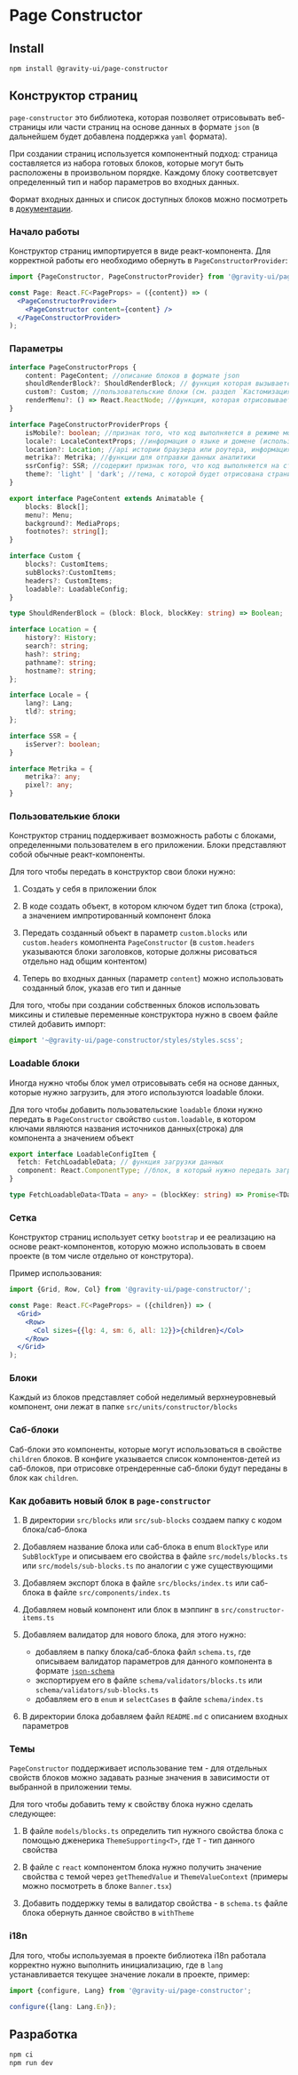 # Page Constructor

## Install

```shell
npm install @gravity-ui/page-constructor
```

## Конструктор страниц

`page-constructor` это библиотека, которая позволяет отрисовывать веб-страницы или части страниц на основе данных в формате `json` (в дальнейшем будет добавлена поддержка `yaml` формата).

При создании страниц используется компонентный подход: страница составляется из набора готовых блоков, которые могут быть расположены в произвольном порядке. Каждому блоку соответсвует определенный тип и набор параметров во входных данных.

Формат входных данных и список доступных блоков можно посмотреть в [документации](http://localhost:7009/?path=/story/информация--containers).

### Начало работы

Конструктор страниц импортируется в виде реакт-компонента. Для корректной работы его необходимо обернуть в `PageConstructorProvider`:

```jsx
import {PageConstructor, PageConstructorProvider} from '@gravity-ui/page-constructor';

const Page: React.FC<PageProps> = ({content}) => (
  <PageConstructorProvider>
    <PageConstructor content={content} />
  </PageConstructorProvider>
);
```

### Параметры

```typescript
interface PageConstructorProps {
    content: PageContent; //описание блоков в формате json
    shouldRenderBlock?: ShouldRenderBlock; // функция которая вызывается при отрисовке каждого блока и позволяет задавать условия его отображения
    custom?: Custom; //пользовательские блоки (см. раздел `Кастомизация`)
    renderMenu?: () => React.ReactNode; //функция, которая отрисовывает меню страницы с навигацией (планируется добавить отрисовку варианта меню по умолчанию)
}

interface PageConstructorProviderProps {
    isMobile?: boolean; //признак того, что код выполняется в режиме мобильного устройства
    locale?: LocaleContextProps; //информация о языке и домене (используется при генерации и оформлении ссылок)
    location?: Location; //api истории браузера или роутера, информация о url страницы
    metrika?: Metrika; //функции для отправки данных аналитики
    ssrConfig?: SSR; //содержит признак того, что код выполняется на стороне сервера
    theme?: 'light' | 'dark'; //тема, с которой будет отрисована страница
}

export interface PageContent extends Animatable {
    blocks: Block[];
    menu?: Menu;
    background?: MediaProps;
    footnotes?: string[];
}

interface Custom {
    blocks?: CustomItems;
    subBlocks?:CustomItems;
    headers?: CustomItems;
    loadable?: LoadableConfig;
}

type ShouldRenderBlock = (block: Block, blockKey: string) => Boolean;

interface Location = {
    history?: History;
    search?: string;
    hash?: string;
    pathname?: string;
    hostname?: string;
};

interface Locale = {
    lang?: Lang;
    tld?: string;
};

interface SSR = {
    isServer?: boolean;
}

interface Metrika = {
    metrika?: any;
    pixel?: any;
}

```

### Пользователькие блоки

Конструктор страниц поддерживает возможность работы с блоками, определенными пользователем в его приложении. Блоки представляют собой обычные реакт-компоненты.

Для того чтобы передать в конструктор свои блоки нужно:

1. Создать у себя в приложении блок

2. В коде создать объект, в котором ключом будет тип блока (строка), а значением импротированный компонент блока

3. Передать созданный объект в параметр `custom.blocks` или `custom.headers` комопнента `PageConstructor` (в `custom.headers` указываются блоки заголовков, которые должны рисоваться отдельно над общим контентом)

4. Теперь во входных данных (параметр `content`) можно использовать созданный блок, указав его тип и данные

Для того, чтобы при создании собственных блоков использовать миксины и стилевые переменные конструктора нужно в своем файле стилей добавить импорт:

```css
@import '~@gravity-ui/page-constructor/styles/styles.scss';
```

### Loadable блоки

Иногда нужно чтобы блок умел отрисовывать себя на основе данных, которые нужно загрузить, для этого используются loadable блоки.

Для того чтобы добавить пользовательские `loadable` блоки нужно передать в `PageConstructor` свойство `custom.loadable`, в котором ключами являются названия источников данных(строка) для компонента а значением объект

```typescript
export interface LoadableConfigItem {
  fetch: FetchLoadableData; // функция загрузки данных
  component: React.ComponentType; //блок, в который нужно передать загруженные данные
}

type FetchLoadableData<TData = any> = (blockKey: string) => Promise<TData>;
```

### Сетка

Конструктор страниц использует сетку `bootstrap` и ее реализацию на основе реакт-компонентов, которую можно использовать в своем проекте (в том числе отдельно от конструтора).

Пример использования:

```jsx
import {Grid, Row, Col} from '@gravity-ui/page-constructor/';

const Page: React.FC<PageProps> = ({children}) => (
  <Grid>
    <Row>
      <Col sizes={{lg: 4, sm: 6, all: 12}}>{children}</Col>
    </Row>
  </Grid>
);
```

### Блоки

Каждый из блоков представляет собой неделимый верхнеуровневый компонент, они лежат в папке `src/units/constructor/blocks`

### Саб-блоки

Саб-блоки это компоненты, которые могут использоваться в свойстве `children` блоков. В конфиге указывается список компонентов-детей из саб-блоков, при отрисовке отрендеренные саб-блоки будут переданы в блок как `children`.

### Как добавить новый блок в `page-constructor`

1. В директории `src/blocks` или `src/sub-blocks` создаем папку с кодом блока/саб-блока

2. Добавляем название блока или саб-блока в enum `BlockType` или `SubBlockType` и описываем его свойства в файле `src/models/blocks.ts` или `src/models/sub-blocks.ts` по аналогии с уже существующими

3. Добавляем экспорт блока в файле `src/blocks/index.ts` или саб-блока в файле `src/components/index.ts`

4. Добавляем новый компонент или блок в мэппинг в `src/constructor-items.ts`

5. Добавляем валидатор для нового блока, для этого нужно:

   - добавляем в папку блока/саб-блока файл `schema.ts`, где описываем валидатор параметров для данного компонента в формате [`json-schema`](http://json-schema.org/)
   - экспортируем его в файле `schema/validators/blocks.ts` или `schema/validators/sub-blocks.ts`
   - добавляем его в `enum` и `selectCases` в файле `schema/index.ts`

6. В директории блока добавляем файл `README.md` с описанием входных параметров

### Темы

`PageConstructor` поддерживает использование тем - для отдельных свойств блоков можно задавать разные значения в зависимости от выбранной в приложении темы.

Для того чтобы добавить тему к свойству блока нужно сделать следующее:

1. В файле `models/blocks.ts` определить тип нужного свойства блока с помощью дженерика `ThemeSupporting<T>`, где `T` - тип данного свойства

2. В файле с `react` компонентом блока нужно получить значение свойства с темой через `getThemedValue` и `ThemeValueContext` (примеры можно посмотреть в блоке `Banner.tsx`)

3. Добавить поддержку темы в валидатор свойства - в `schema.ts` файле блока обернуть данное свойство в `withTheme`

### i18n

Для того, чтобы используемая в проекте библиотека i18n работала корректно нужно выполнить инициализацию, где в `lang` устанавливается текущее значение локали в проекте, пример:

```typescript
import {configure, Lang} from '@gravity-ui/page-constructor';

configure({lang: Lang.En});
```

## Разработка

```bash
npm ci
npm run dev
```
